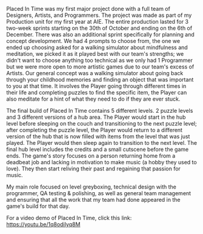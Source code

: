 Placed In Time was my first major project done with a full team of Designers, Artists, and Programmers. The project was made as part of my Production unit for my first year at AIE.
The entire production lasted for 3 two-week sprints starting on the 30th of October and ending on the 6th of December. There was also an additional sprint specifically for planning and concept development.
We had 4 prompts to choose from, the one we ended up choosing asked for a walking simulator about mindfulness and meditation, we picked it as it played best with our team's strengths; 
we didn't want to choose anything too technical as we only had 1 Programmer but we were more open to more artistic games due to our team's excess of Artists. Our general concept was a 
walking simulator about going back through your childhood memories and finding an object that was important to you at that time. It involves the Player going through different times in 
their life and completing puzzles to find the specific item, the Player can also meditate for a hint of what they need to do if they are ever stuck.

The final build of Placed In Time contains 5 different levels. 2 puzzle levels and 3 different versions of a hub area. The Player would start in the hub level before sleeping on the couch and 
transitioning to the next puzzle level; after completing the puzzle level, the Player would return to a different version of the hub that is now filled with items from the level that was just played. 
The Player would then sleep again to transition to the next level. The final hub level includes the credits and a small cutscene before the game ends. The game's story focuses on a person 
returning home from a deadbeat job and lacking in motivation to make music (a hobby they used to love). They then start reliving their past and regaining that passion for music.

My main role focused on level greyboxing, technical design with the programmer, QA testing & polishing, as well as general team management and ensuring that all the work that 
my team had done appeared in the game's build for that day.

For a video demo of Placed In Time, click this link: https://youtu.be/1q8odiIyq8M
